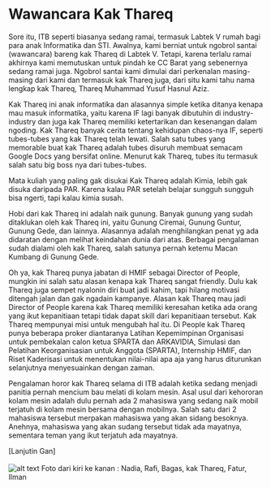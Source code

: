 # Wawancara Kak Thareq

Sore itu, ITB seperti biasanya sedang ramai, termasuk Labtek V rumah bagi para anak Informatika dan STI. Awalnya, kami berniat untuk ngobrol santai (wawancara) bareng kak Thareq di Labtek V. Tetapi, karena terlalu ramai akhirnya kami memutuskan untuk pindah ke CC Barat yang sebenernya sedang ramai juga. Ngobrol santai kami dimulai dari perkenalan masing-masing dari kami dan termasuk kak Thareq juga, dari situ kami tahu nama lengkap kak Thareq, Thareq Muhammad Yusuf Hasnul Aziz.

Kak Thareq ini anak informatika dan alasannya simple ketika ditanya kenapa mau masuk informatika, yaitu karena IF lagi banyak dibutuhin di industry-industry dan juga kak Thareq memiliki ketertarikan dan kesenangan dalam ngoding. Kak Thareq banyak cerita tentang kehidupan chaos-nya IF, seperti tubes-tubes yang kak Thareq telah lewati. Salah satu tubes yang memorable buat kak Thareq adalah tubes disuruh membuat semacam Google Docs yang bersifat online. Menurut kak Thareq, tubes itu termasuk salah satu big boss nya dari tubes-tubes. 

Mata kuliah yang paling gak disukai Kak Thareq adalah Kimia, lebih gak disuka daripada PAR. Karena kalau PAR setelah belajar sungguh sungguh bisa ngerti, tapi kalau kimia susah.

Hobi dari kak Thareq ini adalah naik gunung. Banyak gunung yang sudah ditaklukan oleh kak Thareq ini, yaitu Gunung Ciremai, Gunung Guntur, Gunung Gede, dan lainnya. Alasannya adalah menghilangkan penat yg ada didaratan dengan melihat keindahan dunia dari atas. Berbagai pengalaman sudah dialami oleh kak Thareq, salah satunya pernah ketemu Macan Kumbang di Gunung Gede.

Oh ya, kak Thareq punya jabatan di HMIF sebagai Director of People, mungkin ini salah satu alasan kenapa kak Thareq sangat friendly. Dulu kak Thareq juga sempet nyalonin diri buat jadi kahim, tapi hilang motivasi ditengah jalan dan gak ngadain kampanye. Alasan kak Thareq mau jadi Director of People karena kak Thareq memiliki keresahan ketika ada orang yang ikut kepanitiaan tetapi tidak dapat skill dari kepanitiaan tersebut. Kak Thareq mempunyai misi untuk mengubah hal itu. Di People kak Thareq punya beberapa proker diantaranya Latihan Kepemimpinan Organisasi untuk pembekalan calon ketua SPARTA dan ARKAVIDIA, Simulasi dan Pelatihan Keorganisasian untuk Anggota (SPARTA), Internship HMIF, dan Riset Kaderisasi untuk menentukan nilai-nilai apa aja yang harus diturunkan selanjutnya menyesuainkan dengan zaman.

Pengalaman horor kak Thareq selama di ITB adalah ketika sedang menjadi panitia pernah mencium bau melati di kolam mesin. Asal usul dari kehororan kolam mesin adalah dulu pernah ada 2 mahasiswa yang sedang naik mobil terjatuh di kolam mesin bersama dengan mobilnya. Salah satu dari 2 mahasiswa tersebut merpakan mahasiswa yang akan sidang besoknya. Anehnya, mahasiswa yang akan sudang tersebut tidak ada mayatnya, sementara teman yang ikut terjatuh ada mayatnya.

[Lanjutin Gan]
<br><br>
![alt text](Rabu1800-1930.jpg)
Foto dari kiri ke kanan : Nadia, Rafi, Bagas, kak Thareq, Fatur, Ilman
